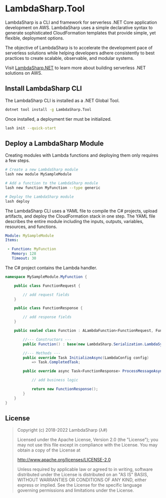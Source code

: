 # LambdaSharp.Tool

LambdaSharp is a CLI and framework for serverless .NET Core application development on AWS. LambdaSharp uses a simple declarative syntax to generate sophisticated CloudFormation templates that provide simple, yet flexible, deployment options.

The objective of LambdaSharp is to accelerate the development pace of serverless solutions while helping developers adhere consistently to best practices to create scalable, observable, and modular systems.

Visit [LambdaSharp.NET](https://lambdasharp.net/) to learn more about building serverless .NET solutions on AWS.

## Install LambdaSharp CLI

The LambdaSharp CLI is installed as a .NET Global Tool.

```bash
dotnet tool install -g LambdaSharp.Tool
```

Once installed, a deployment tier must be initialized.
```bash
lash init --quick-start
```

## Deploy a LambdaSharp Module

Creating modules with Lambda functions and deploying them only requires a few steps.

```bash
# Create a new LambdaSharp module
lash new module MySampleModule

# Add a function to the LambdaSharp module
lash new function MyFunction --type generic

# Deploy the LambdaSharp module
lash deploy
```

The LambdaSharp CLI uses a YAML file to compile the C# projects, upload artifacts, and deploy the CloudFormation stack in one step. The YAML file describes the entire module including the inputs, outputs, variables, resources, and functions.

```yaml
Module: MySampleModule
Items:

 - Function: MyFunction
   Memory: 128
   Timeout: 30
```

The C# project contains the Lambda handler.

```csharp
namespace MySampleModule.MyFunction {

    public class FunctionRequest {

        // add request fields
    }

    public class FunctionResponse {

        // add response fields
    }

    public sealed class Function : ALambdaFunction<FunctionRequest, FunctionResponse> {

        //--- Constructors ---
        public Function() : base(new LambdaSharp.Serialization.LambdaSystemTextJsonSerializer()) { }

        //--- Methods ---
        public override Task InitializeAsync(LambdaConfig config)
            => Task.CompletedTask;

        public override async Task<FunctionResponse> ProcessMessageAsync(FunctionRequest request) {

            // add business logic

            return new FunctionResponse();
        }
    }
}
```

## License

> Copyright (c) 2018-2022 LambdaSharp (λ#)
>
> Licensed under the Apache License, Version 2.0 (the "License");
> you may not use this file except in compliance with the License.
> You may obtain a copy of the License at
>
> http://www.apache.org/licenses/LICENSE-2.0
>
> Unless required by applicable law or agreed to in writing, software
> distributed under the License is distributed on an "AS IS" BASIS,
> WITHOUT WARRANTIES OR CONDITIONS OF ANY KIND, either express or implied.
> See the License for the specific language governing permissions and
> limitations under the License.
